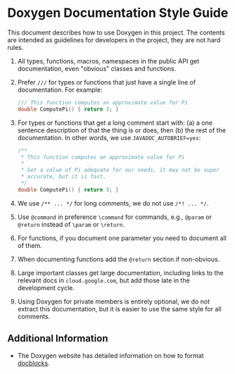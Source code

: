 # Doxygen Documentation Style Guide

This document describes how to use Doxygen in this project. The contents are
intended as guidelines for developers in the project, they are not hard rules.

1. All types, functions, macros, namespaces in the public API get documentation,
   even "obvious" classes and functions.

1. Prefer `///` for types or functions that just have a single line of
   documentation. For example:
    ```C++
    /// This function computes an approximate value for Pi
    double ComputePi() { return 3; }
    ```

1. For types or functions that get a long comment start with: (a) a one sentence
   description of that the thing is or does, then (b) the rest of the
   documentation. In other words, we use `JAVADOC_AUTOBRIEF=yes`:
    ```C++
    /**
     * This function computes an approximate value for Pi
     *
     * Get a value of Pi adequate for our needs, it may not be super
     * accurate, but it is fast.
     */
    double ComputePi() { return 3; }
    ```

1. We use `/** ... */` for long comments, we do not use `/*! ... */`.

1. Use `@command` in preference `\command` for commands, e.g., `@param` or
   `@return` instead of `\param` or `\return`.

1. For functions, if you document one parameter you need to document all of
   them.

1. When documenting functions add the `@return` section if non-obvious.

1. Large important classes get large documentation, including links to the
   relevant docs in `cloud.google.com`, but  add those late in the development
   cycle.

1. Using Doxygen for private members is entirely optional, we do not extract
   this documentation, but it is easier to use the same style for all comments.

## Additional Information

* The Doxygen website has detailed information on how to format
  [docblocks][docblocks-link].

[docblocks-link]: http://www.doxygen.nl/manual/docblocks.html
